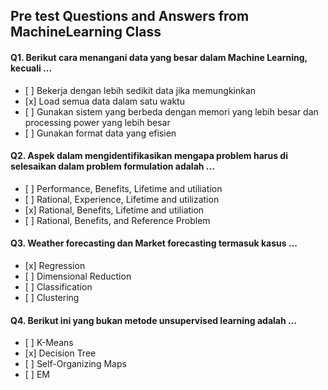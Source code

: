 ## Pre test Questions and Answers from MachineLearning Class

#### Q1. Berikut cara menangani data yang besar dalam Machine Learning, kecuali ...

- \[ ] Bekerja dengan lebih sedikit data jika memungkinkan
- \[x] Load semua data dalam satu waktu
- \[ ] Gunakan sistem yang berbeda dengan memori yang lebih besar dan processing power yang lebih besar
- \[ ] Gunakan format data yang efisien

#### Q2. Aspek dalam mengidentifikasikan mengapa problem harus di selesaikan dalam problem formulation adalah ...

- \[ ] Performance, Benefits, Lifetime and utiliation
- \[ ] Rational, Experience, Lifetime and utilization
- \[x] Rational, Benefits, Lifetime and utiliation
- \[ ] Rational, Benefits, and Reference Problem

#### Q3. Weather forecasting dan Market forecasting termasuk kasus ...

- \[x] Regression
- \[ ] Dimensional Reduction
- \[ ] Classification
- \[ ] Clustering

#### Q4. Berikut ini yang bukan metode unsupervised learning adalah ...

- \[ ] K-Means
- \[x] Decision Tree
- \[ ] Self-Organizing Maps
- \[ ] EM